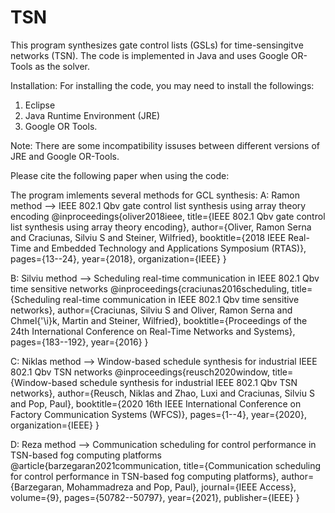 # TSN

This program synthesizes gate control lists (GSLs) for time-sensingitve networks (TSN).
The code is implemented in Java and uses Google OR-Tools as the solver.

Installation:
For installing the code, you may need to install the followings:
1. Eclipse
2. Java Runtime Environment (JRE)
3. Google OR Tools.

Note: There are some incompatibility issuses between different versions of JRE and Google OR-Tools.

Please cite the following paper when using the code:

The program imlements several methods for GCL synthesis:
A: Ramon method --> IEEE 802.1 Qbv gate control list synthesis using array theory encoding
@inproceedings{oliver2018ieee,
  title={IEEE 802.1 Qbv gate control list synthesis using array theory encoding},
  author={Oliver, Ramon Serna and Craciunas, Silviu S and Steiner, Wilfried},
  booktitle={2018 IEEE Real-Time and Embedded Technology and Applications Symposium (RTAS)},
  pages={13--24},
  year={2018},
  organization={IEEE}
}
  
B: Silviu method --> Scheduling real-time communication in IEEE 802.1 Qbv time sensitive networks
@inproceedings{craciunas2016scheduling,
  title={Scheduling real-time communication in IEEE 802.1 Qbv time sensitive networks},
  author={Craciunas, Silviu S and Oliver, Ramon Serna and Chmel{\'\i}k, Martin and Steiner, Wilfried},
  booktitle={Proceedings of the 24th International Conference on Real-Time Networks and Systems},
  pages={183--192},
  year={2016}
}

C: Niklas method --> Window-based schedule synthesis for industrial IEEE 802.1 Qbv TSN networks
@inproceedings{reusch2020window,
  title={Window-based schedule synthesis for industrial IEEE 802.1 Qbv TSN networks},
  author={Reusch, Niklas and Zhao, Luxi and Craciunas, Silviu S and Pop, Paul},
  booktitle={2020 16th IEEE International Conference on Factory Communication Systems (WFCS)},
  pages={1--4},
  year={2020},
  organization={IEEE}
}
  
D: Reza method --> Communication scheduling for control performance in TSN-based fog computing platforms
@article{barzegaran2021communication,
  title={Communication scheduling for control performance in TSN-based fog computing platforms},
  author={Barzegaran, Mohammadreza and Pop, Paul},
  journal={IEEE Access},
  volume={9},
  pages={50782--50797},
  year={2021},
  publisher={IEEE}
}
